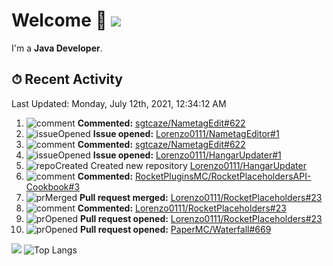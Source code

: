 # Welcome 👋 ![](https://hit.yhype.me/github/profile?user_id=69311874)

I'm a **Java Developer**.

## ⏱ Recent Activity

<!--RECENT_ACTIVITY:last_update-->
Last Updated: Monday, July 12th, 2021, 12:34:12 AM
<!--RECENT_ACTIVITY:last_update_end-->

<!--RECENT_ACTIVITY:start-->
1. ![comment] **Commented:** [sgtcaze/NametagEdit#622](https://github.com/sgtcaze/NametagEdit/pull/622#issuecomment-877843609)
2. ![issueOpened] **Issue opened:** [Lorenzo0111/NametagEditor#1](https://github.com/Lorenzo0111/NametagEditor/issues/1)
3. ![comment] **Commented:** [sgtcaze/NametagEdit#622](https://github.com/sgtcaze/NametagEdit/pull/622#issuecomment-877842673)
4. ![issueOpened] **Issue opened:** [Lorenzo0111/HangarUpdater#1](https://github.com/Lorenzo0111/HangarUpdater/issues/1)
5. ![repoCreated] Created new repository [Lorenzo0111/HangarUpdater](https://github.com/Lorenzo0111/HangarUpdater)
6. ![comment] **Commented:** [RocketPluginsMC/RocketPlaceholdersAPI-Cookbook#3](https://github.com/RocketPluginsMC/RocketPlaceholdersAPI-Cookbook/pull/3#issuecomment-877761456)
7. ![prMerged] **Pull request merged:** [Lorenzo0111/RocketPlaceholders#23](https://github.com/Lorenzo0111/RocketPlaceholders/pull/23)
8. ![comment] **Commented:** [Lorenzo0111/RocketPlaceholders#23](https://github.com/Lorenzo0111/RocketPlaceholders/pull/23#discussion_r667442304)
9. ![prOpened] **Pull request opened:** [Lorenzo0111/RocketPlaceholders#23](https://github.com/Lorenzo0111/RocketPlaceholders/pull/23)
10. ![prOpened] **Pull request opened:** [PaperMC/Waterfall#669](https://github.com/PaperMC/Waterfall/pull/669)
<!--RECENT_ACTIVITY:end-->

[![](https://github-readme-stats.vercel.app/api?username=Lorenzo0111&show_icons=true&count_private=true)](https://github.com/Lorenzo0111)
![Top Langs](https://github-readme-stats.vercel.app/api/top-langs/?username=Lorenzo0111&layout=compact)

[issueOpened]: https://cdn.jsdelivr.net/gh/Readme-Workflows/Readme-Icons@main/icons/octicons/IssueOpenedOld.svg
[issueClosed]: https://cdn.jsdelivr.net/gh/Readme-Workflows/Readme-Icons@main/icons/octicons/IssueClosedOld.svg

[prOpened]: https://cdn.jsdelivr.net/gh/Readme-Workflows/Readme-Icons@main/icons/octicons/PullRequestOpened.svg
[prClosed]: https://cdn.jsdelivr.net/gh/Readme-Workflows/Readme-Icons@main/icons/octicons/PullRequestClosed.svg
[prMerged]: https://cdn.jsdelivr.net/gh/Readme-Workflows/Readme-Icons@main/icons/octicons/PullRequestMerged.svg

[comment]: https://cdn.jsdelivr.net/gh/Readme-Workflows/Readme-Icons@main/icons/octicons/Comment.svg

[changesRequested]: https://cdn.jsdelivr.net/gh/Readme-Workflows/Readme-Icons@main/icons/octicons/RequestedChanges.svg
[approved]: https://cdn.jsdelivr.net/gh/Readme-Workflows/Readme-Icons@main/icons/octicons/ApprovedChanges.svg

[repoCreated]: https://cdn.jsdelivr.net/gh/Readme-Workflows/Readme-Icons@main/icons/octicons/Repository.svg
[release]: https://cdn.jsdelivr.net/gh/Readme-Workflows/Readme-Icons@main/icons/octicons/Release.svg
[star]: https://cdn.jsdelivr.net/gh/Readme-Workflows/Readme-Icons@main/icons/octicons/StarredRepository.svg
[wiki]: https://cdn.jsdelivr.net/gh/Readme-Workflows/Readme-Icons@main/icons/octicons/Wiki.svg
[fork]: https://cdn.jsdelivr.net/gh/Readme-Workflows/Readme-Icons@main/icons/octicons/ForkedRepository.svg
[people]: https://cdn.jsdelivr.net/gh/Readme-Workflows/Readme-Icons@main/icons/octicons/People.svg
